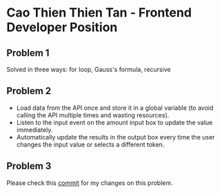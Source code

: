 # Cao Thien Thien Tan - Frontend Developer Position #

## Problem 1 ##
Solved in three ways: for loop, Gauss's formula, recursive
## Problem 2 ##
- Load data from the API once and store it in a global variable (to avoid calling the API multiple times and wasting resources).
- Listen to the input event on the amount input box to update the value immediately.
- Automatically update the results in the output box every time the user changes the input value or selects a different token.
## Problem 3 ##
Please check this [commit](https://github.com/tancaodev/Cao-Thien-Thien-Tan/commit/5253f637873988daf7c77feb89c2aa3a5c40581b) for my changes on this problem. 
